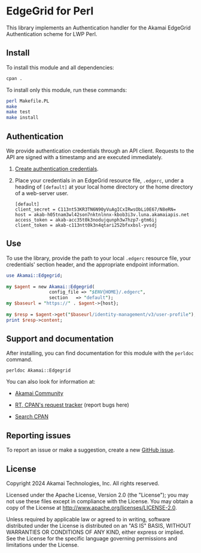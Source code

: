 # EdgeGrid for Perl

This library implements an Authentication handler for the Akamai EdgeGrid Authentication scheme for LWP Perl.

## Install

To install this module and all dependencies:

```bash
cpan .
```

To install only this module, run these commands:

```bash
perl Makefile.PL
make
make test
make install
```

## Authentication

We provide authentication credentials through an API client. Requests to the API are signed with a timestamp and are executed immediately.

1. [Create authentication credentials](https://techdocs.akamai.com/developer/docs/set-up-authentication-credentials).
   
2. Place your credentials in an EdgeGrid resource file, `.edgerc`, under a heading of `[default]` at your local home directory or the home directory of a web-server user.

    ```
    [default]
    client_secret = C113nt53KR3TN6N90yVuAgICxIRwsObLi0E67/N8eRN=
    host = akab-h05tnam3wl42son7nktnlnnx-kbob3i3v.luna.akamaiapis.net
    access_token = akab-acc35t0k3nodujqunph3w7hzp7-gtm6ij
    client_token = akab-c113ntt0k3n4qtari252bfxxbsl-yvsdj
    ```

## Use

To use the library, provide the path to your local `.edgerc` resource file, your credentials' section header, and the appropriate endpoint information.

```perl
use Akamai::Edgegrid;
 
my $agent = new Akamai::Edgegrid(
                config_file => "$ENV{HOME}/.edgerc",
                section   => "default");
my $baseurl = "https://" . $agent->{host};
 
my $resp = $agent->get("$baseurl/identity-management/v3/user-profile");
print $resp->content;
```


## Support and documentation

After installing, you can find documentation for this module with the `perldoc` command.

```
perldoc Akamai::Edgegrid
```

You can also look for information at:

- [Akamai Community](https://community.akamai.com/customers/s/?language=en_US)

- [RT, CPAN's request tracker](http://rt.cpan.org/NoAuth/Bugs.html?Dist=edgegrid-perl) (report bugs here)

- [Search CPAN](http://search.cpan.org/dist/edgegrid-perl/)

## Reporting issues

To report an issue or make a suggestion, create a new [GitHub issue](https://github.com/akamai/AkamaiOPEN-edgegrid-perl/issues).

## License

Copyright 2024 Akamai Technologies, Inc. All rights reserved.

Licensed under the Apache License, Version 2.0 (the "License");
you may not use these files except in compliance with the License.
You may obtain a copy of the License at http://www.apache.org/licenses/LICENSE-2.0.

Unless required by applicable law or agreed to in writing, software
distributed under the License is distributed on an "AS IS" BASIS,
WITHOUT WARRANTIES OR CONDITIONS OF ANY KIND, either express or implied.
See the License for the specific language governing permissions and
limitations under the License.

